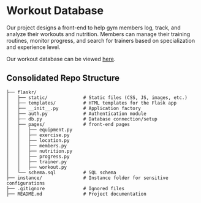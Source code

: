# Workout Database
Our project designs a front-end to help gym members log, track, and analyze their workouts and nutrition. Members can manage their training routines, monitor progress, and search for trainers based on specialization and experience level.

Our workout database can be viewed [here](http://34.23.10.25:8111/).

## Consolidated Repo Structure
```COMS4111Project1/
├── flaskr/                 
│   ├── static/             # Static files (CSS, JS, images, etc.)
│   ├── templates/          # HTML templates for the Flask app
│   ├── __init__.py         # Application factory
│   ├── auth.py             # Authentication module
│   ├── db.py               # Database connection/setup
│   ├── pages/              # front-end pages               
│   │   ├── equipment.py
│   │   ├── exercise.py
│   │   ├── location.py
│   │   ├── members.py
│   │   ├── nutrition.py
│   │   ├── progress.py
│   │   ├── trainer.py
│   │   ├── workout.py
│   └── schema.sql          # SQL schema
├── instance/               # Instance folder for sensitive configurations
├── .gitignore              # Ignored files
├── README.md               # Project documentation
```
